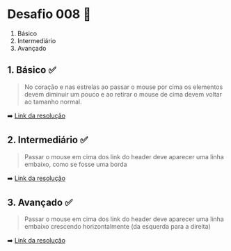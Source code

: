 # Desafio 008 :dart:

1. Básico
2. Intermediário 
3. Avançado

## 1. Básico :white_check_mark:
> No coração e nas estrelas ao passar o mouse por cima os elementos devem diminuir um pouco e ao retirar o mouse de cima devem voltar ao tamanho normal. 


:arrow_right: [Link da resolução](https://github.com/StefanyVasc/loja-fone/commit/440a22dd137e13c36e8aa6197f91fdaefcbdb314)

## 2. Intermediário :white_check_mark:
> Passar o mouse em cima dos link do header deve aparecer uma linha embaixo, como se fosse uma borda


:arrow_right: [Link da resolução](https://github.com/StefanyVasc/loja-fone/commit/775b117ad9657ef4de772719bf235d6a4d76ad48)

## 3. Avançado :white_check_mark:
> Passar o mouse em cima dos link do header deve aparecer uma linha embaixo crescendo horizontalmente (da esquerda para a direita)

:arrow_right: [Link da resolução](https://github.com/StefanyVasc/loja-fone/commit/5ff1d17ce508f34fa848eb58db8e0bcbc65c8b0f)